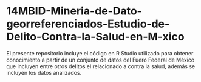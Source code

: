 # 14MBID-Mineria-de-Dato-georreferenciados-Estudio-de-Delito-Contra-la-Salud-en-M-xico
El presente repositorio incluye el código en R Studio utilizado para obtener conocimiento a partir de un conjunto de datos del Fuero Federal de México que incluyen entre otros delitos el relacionado a contra la salud, además se incluyen los datos analizados.
